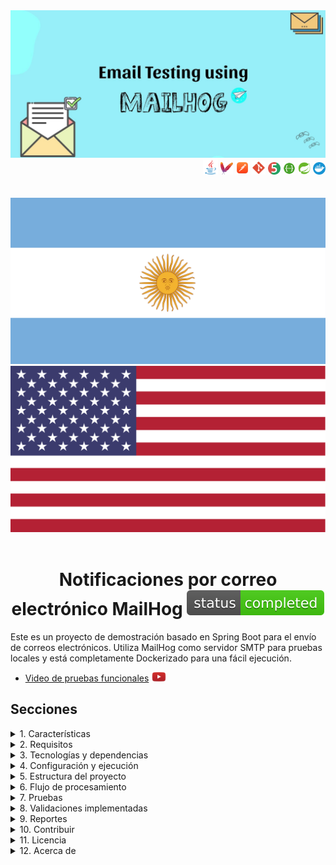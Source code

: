 <div align = "center">
  <img src="../img/mailhog.jpeg" >
</div>

<div align="right">
    <img width="24" height="24" src="../icons/backend/java/png/java.png" />
    <img width="20" height="20" src="../icons/devops/png/maven.png" />
    <img width="22" height="22" src="../icons/devops/png/postman.png" />
    <img width="22" height="22" src="../icons/devops/png/git.png" />
    <img width="20" height="20" src="../icons/backend/java/png/junit.png" />
    <img width="20" height="20" src="../icons/devops/png/swagger.png" /> 
    <img width="20" height="20" src="../icons/backend/java/png/spring-boot.png" /> 
    <img width="20" height="20" src="../icons/devops/png/docker.png" />    
</div>

<br>

<br>

<div align="right">
     <a href="./README.es.md" target="_blank">
       <img src="../img/arg-flag.jpg" height="30%" />
   </a>
    <a href="https://github.com/andresWeitzel/emails-notifications-MailHog" target="_blank">
       <img src="../img/eeuu-flag.jpg" height="30%" />
   </a>
</div>

<br>

<div align="center">  

# Notificaciones por correo electrónico MailHog ![(status-completed)](../icons/badges/status-completed.svg)

</div>

Este es un proyecto de demostración basado en Spring Boot para el envío de correos electrónicos. Utiliza MailHog como servidor SMTP para pruebas locales y está completamente Dockerizado para una fácil ejecución.

* [Video de pruebas funcionales](https://www.youtube.com/watch?v=QMlpFdOQHfI) <a href="https://www.youtube.com/watch?v=QMlpFdOQHfI" target="_blank"> <img src="../icons/social-networks/yt.png" width="25" /></a>

## Secciones

<details>
<summary>1. Características</summary>

<br>

* Registro de usuarios: Mediante un controlador REST, los usuarios pueden registrarse y recibir un correo electrónico de bienvenida.

* Envío de correos electrónicos: Uso de JavaMailSender para enviar correos electrónicos a través de MailHog en el entorno de desarrollo.

</details>

<details>
<summary>2. Requisitos</summary>

<br>

* Java 17 o superior.

* Docker para ejecutar MailHog y la aplicación en contenedores.

</details>

<details>
<summary>3. Tecnologías y dependencias</summary>

<br>

* Spring Boot: Framework principal para la creación de aplicaciones Java.

* Spring Boot Starter Web: Para crear aplicaciones web RESTful.

* Spring Boot Starter Mail: Para gestionar correos electrónicos.

* Lombok: Una biblioteca para reducir el código repetitivo.

* MailHog: Servidor SMTP para pruebas locales de correo electrónico.

* Docker: Para crear y gestionar contenedores de aplicaciones.

</details>

<details>
<summary>4. Configuración y ejecución</summary>

<br>

* Si alguno de los siguientes pasos no funciona, vea este [video](https://www.youtube.com/watch?v=QMlpFdOQHfI)

* Clonación del repositorio
```git
# Clonar el repositorio
git clone https://github.com/youruser/email-notifications.git
cd email-notifications
```

* Antes de crear la imagen de Docker, debe generar el archivo JAR del proyecto. Ejecute el siguiente comando desde el directorio raíz del proyecto:
```git
./mvnw clean package
# o
mvn clean package # (si tiene Maven instalado globalmente)
```

* Esto creará un archivo .jar dentro del directorio `target/`, con un nombre similar a:
```git
target/email-notifications-0.0.1-SNAPSHOT.jar
```

* Docker utilizará este archivo para compilar la imagen de la aplicación.

* Antes de compilar y ejecutar los contenedores, asegúrese de tener Docker ejecutándose (para Windows, use [Docker Desktop](https://www.docker.com/products/docker-desktop))

* Una vez instalado, asegúrese de que Docker esté ejecutándose
```git
docker --version
```

* Una vez que Docker esté ejecutándose, puede compilar e implementar los contenedores
```git
docker-compose up --build
```

* Si hay algún problema al compilar nuestro entorno de servicio con Docker y alguna imagen está en uso y no puede eliminarla directamente, puede forzar su eliminación con el siguiente comando:
```git
docker rmi -f $(docker images -q)
```

* Luego, para realizar una limpieza general de todo lo no utilizado (contenedores detenidos, imágenes sin etiquetar, redes sin usar, etc.), puede usar el siguiente comando:
```git
docker system prune -a --volumes
```

* Reconstruimos nuestros contenedores
```git
docker-compose up --build
```

</details>

<details>
<summary>5. Estructura del proyecto</summary>

<br>

```
emails-notifications-MailHog/
├── src/
│   ├── main/
│   │   ├── java/com/example/demo/
│   │   │   ├── controller/UserController.java
│   │   │   ├── model/User.java
│   │   │   └── service/EmailService.java
│   │   └── resources/
│   │       ├── application.properties
│   │       └── static/img/
│   │           ├── arg-flag.jpg
│   │           ├── eeuu-flag.jpg
│   │           └── mailhog.jpeg
│   │       └── static/translation/README.es.md
│   └── test/java/com/example/demo/EmailNotificationsApplicationTests.java
├── docker-compose.yml
├── Dockerfile
├── pom.xml
└── README.md
```

</details>

<details>
<summary>6. Flujo de procesamiento</summary>

<br>

1. **Registro de usuario**: Recibe una solicitud POST con datos del usuario (nombre, email).

2. **Envío de correo**: Envía un correo electrónico de bienvenida al usuario registrado usando MailHog como SMTP.

3. **Verificación de correo**: El correo electrónico se puede ver en la interfaz web de MailHog.

</details>

<details>
<summary>7. Pruebas</summary>

<br>

#### [Ver video](https://www.youtube.com/watch?v=QMlpFdOQHfI)

  <a href="https://www.youtube.com/watch?v=QMlpFdOQHfI">
    <img src="../img/mailhog_yt.png" />
  </a> 

<br>

### 1. Verificar que la aplicación esté funcionando

* **Verificar contenedores Docker:**
```bash
docker ps
```

Deberías ver dos contenedores ejecutándose:
- `springboot-app` en el puerto 8080
- `mailhog` en el puerto 8025

* **Verificar logs de la aplicación:**
```bash
docker logs springboot-app
```

### 2. Acceder a MailHog

* La interfaz web de MailHog estará disponible en `http://localhost:8025`

* Aquí podrás ver todos los correos electrónicos enviados por la aplicación

* La interfaz muestra: remitente, destinatario, asunto y contenido del correo

### 3. Casos de prueba de la API

#### Caso 1: Registro de usuario exitoso

**Endpoint:** `POST http://localhost:8080/api/users`

**Headers:** `Content-Type: application/json`

**Body:**
```json
{
    "name": "Juan Pérez",
    "email": "juan.perez@example.com"
}
```

**Respuesta esperada:**
```json
{
    "status": 200,
    "message": "User registered and email sent."
}
```

#### Caso 2: Registro con datos mínimos

**Body:**
```json
{
    "name": "Ana",
    "email": "ana@test.com"
}
```

#### Caso 3: Registro con caracteres especiales

**Body:**
```json
{
    "name": "María José",
    "email": "maria.jose@empresa.com"
}
```

### 4. Verificación de correos en MailHog

Después de cada registro exitoso, verifica en `http://localhost:8025`:

* **Remitente:** `spring-boot@localhost`

* **Destinatario:** El correo proporcionado en la petición

* **Asunto:** `Welcome [nombre]`

* **Contenido:** `Hello [nombre], welcome to our platform!`

### 5. Casos de prueba con herramientas

#### Usando cURL

```bash
# Registro básico
curl -X POST http://localhost:8080/api/users \
  -H "Content-Type: application/json" \
  -d '{"name": "Carlos López", "email": "carlos@example.com"}'
```

#### Usando Postman

1. Crear nueva colección "Email Notifications"

2. Crear request POST a `http://localhost:8080/api/users`

3. En Headers agregar: `Content-Type: application/json`

4. En Body (raw JSON) agregar:
```json
{
    "name": "Usuario Test",
    "email": "test@example.com"
}
```

### 6. Limpieza y reinicio

#### Limpiar correos en MailHog

* Acceder a `http://localhost:8025`

* Hacer clic en "Delete All" para limpiar todos los correos

#### Reiniciar servicios

```bash
# Detener servicios
docker-compose down

# Reiniciar servicios
docker-compose up --build

# Reiniciar solo la aplicación
docker-compose restart app
```

### 7. Solución de problemas

#### Problema: No se reciben correos

* Verificar que MailHog esté ejecutándose: `docker ps`

* Verificar logs de MailHog: `docker logs mailhog`

* Verificar configuración SMTP en `application.properties`

#### Problema: Error de conexión a la API

* Verificar que la aplicación esté ejecutándose: `docker ps`

* Verificar logs de la aplicación: `docker logs springboot-app`

* Verificar que el puerto 8080 esté disponible

#### Problema: Error de Docker

```bash
# Limpiar Docker completamente
docker system prune -a --volumes
docker-compose up --build
```

* `Importante`: Ahora la aplicación está Dockerizada. Podemos detener o ejecutar la app directamente con Docker.

</details>

<details>
<summary>8. Validaciones implementadas</summary>

<br>

* El correo electrónico debe estar presente y tener un formato válido (manejado por JavaMailSender, pero puedes extender la validación en el modelo User o el controlador).

* El nombre debe estar presente.

</details>

<details>
<summary>9. Reportes</summary>

<br>

* **Interfaz web de MailHog:** Todos los correos enviados se pueden ver en [http://localhost:8025](http://localhost:8025)

* **Logs de la aplicación:**
  * Ver logs con `docker logs springboot-app`
  * Ver logs de MailHog con `docker logs mailhog`

* **Solución de problemas:** Ver la sección de Solución de problemas en Pruebas.

</details>

<details>
<summary>10. Contribuir</summary>

<br>

1. Hacer fork del proyecto

2. Crear tu rama de características (`git checkout -b feature/AmazingFeature`)

3. Hacer commit de tus cambios (`git commit -m 'Add some AmazingFeature'`)

4. Hacer push a la rama (`git push origin feature/AmazingFeature`)

5. Abrir un Pull Request

</details>

<details>
<summary>11. Licencia</summary>

<br>

Este proyecto está bajo la Licencia MIT - ver el archivo LICENSE para más detalles.

</details>

<details>
<summary>12. Acerca de</summary>

<br>

Este proyecto implementa un sistema simple de notificaciones por correo electrónico usando Spring Boot y MailHog para pruebas SMTP locales. Está completamente Dockerizado para facilitar el desarrollo y las pruebas locales.

</details> 
